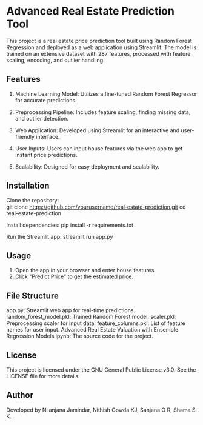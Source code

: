 # Advanced Real Estate Prediction Tool
This project is a real estate price prediction tool built using Random Forest Regression and deployed as a web application using Streamlit. The model is trained on an extensive dataset with 287 features, processed with feature scaling, encoding, and outlier handling.

## Features

1. Machine Learning Model: Utilizes a fine-tuned Random Forest Regressor for accurate predictions.

2. Preprocessing Pipeline: Includes feature scaling, finding missing data, and outlier detection.

3. Web Application: Developed using Streamlit for an interactive and user-friendly interface.

4. User Inputs: Users can input house features via the web app to get instant price predictions.

5. Scalability: Designed for easy deployment and scalability.

## Installation

Clone the repository:  
git clone https://github.com/yourusername/real-estate-prediction.git
cd real-estate-prediction

Install dependencies:
pip install -r requirements.txt

Run the Streamlit app: streamlit run app.py

## Usage

1. Open the app in your browser and enter house features.
2. Click "Predict Price" to get the estimated price.

## File Structure

app.py: Streamlit web app for real-time predictions.
random_forest_model.pkl: Trained Random Forest model.
scaler.pkl: Preprocessing scaler for input data.
feature_columns.pkl: List of feature names for user input.
Advanced Real Estate Valuation with Ensemble Regression Models.ipynb: The source code for the project.

## License
This project is licensed under the GNU General Public License v3.0. See the LICENSE file for more details.

## Author
Developed by Nilanjana Jamindar, Nithish Gowda KJ, Sanjana O R, Shama S K.
